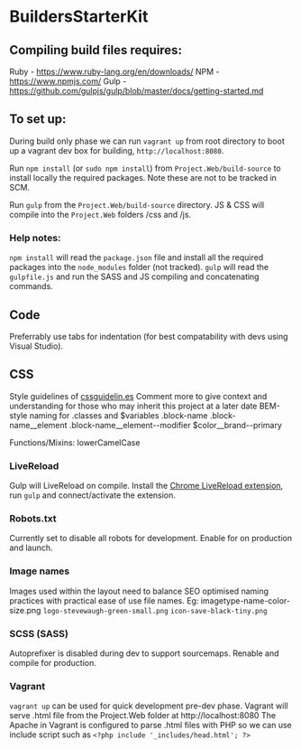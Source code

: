 BuildersStarterKit
==================

## Compiling build files requires:

Ruby - https://www.ruby-lang.org/en/downloads/
NPM - https://www.npmjs.com/
Gulp - https://github.com/gulpjs/gulp/blob/master/docs/getting-started.md

## To set up:
During build only phase we can run `vagrant up` from root directory to boot up a vagrant dev box for building, `http://localhost:8080`.

Run `npm install` (or `sudo npm install`) from `Project.Web/build-source` to install locally the required packages. Note these are not to be tracked in SCM.

Run `gulp` from the `Project.Web/build-source` directory. JS & CSS will compile into the `Project.Web` folders /css and /js.

### Help notes:
`npm install` will read the `package.json` file and install all
the required packages into the `node_modules` folder (not tracked).
`gulp` will read the `gulpfile.js` and run the SASS and JS compiling
and concatenating commands.


## Code
Preferrably use tabs for indentation (for best compatability with devs using Visual Studio).


## CSS
Style guidelines of [cssguidelin.es](http://cssguidelin.es/)
Comment more to give context and understanding for those who may inherit this project at a later date
BEM-style naming for .classes and $variables
.block-name
.block-name__element
.block-name__element--modifier
$color__brand--primary

Functions/Mixins: lowerCamelCase


### LiveReload
Gulp will LiveReload on compile. Install the [Chrome LiveReload extension](https://chrome.google.com/webstore/detail/livereload/jnihajbhpnppcggbcgedagnkighmdlei), run `gulp` and connect/activate the extension.


### Robots.txt
Currently set to disable all robots for development.
Enable for on production and launch.


### Image names
Images used within the layout need to balance SEO optimised naming practices with practical ease of use file names.
Eg: imagetype-name-color-size.png
`logo-stevewaugh-green-small.png`
`icon-save-black-tiny.png`


### SCSS (SASS)
Autoprefixer is disabled during dev to support sourcemaps. Renable and compile for production.


### Vagrant
`vagrant up` can be used for quick development pre-dev phase.
Vagrant will serve .html file from the Project.Web folder at http://localhost:8080
The Apache in Vagrant is configured to parse .html files with PHP so we can use include script such as `<?php include '_includes/head.html'; ?>`
